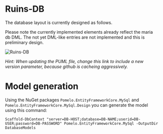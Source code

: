 # Ruins-DB

The database layout is currently designed as follows.

Please note the currently implemented elements already reflect the maria db DML. The not yet DML-like entries are not implemented and this is preliminary design.

![Ruins-DB](http://www.plantuml.com/plantuml/svg/9SrB2iCm303HVKxH7g0MtHPASnLR4ed0beC-xVKRo6xWBMRrg1Ov-d8NnPx4QVssHnp-0h3wAvl4dYsT3QS6QnIS0x3gL7qu2YioM8ewZEh11ZJHWTXbKw1s6RLod9VFz_rSLbOw-my0)

_Hint: When updating the PUML file, change this link to include a new version parameter, because github is cacheing aggressively._

# Model generation

Using the NuGet packages `Pomelo.EntityFrameworkCore.MySql` and `Pomelo.EntityFrameworkCore.MySql.Design` you can generate the model using this command:

```
Scaffold-DbContext "server=DB-HOST;database=DB-NAME;userid=DB-USER;password=DB-PASSWORD" Pomelo.EntityFrameworkCore.MySql -OutputDir DatabaseModels
```
